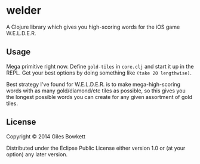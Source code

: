 # welder

A Clojure library which gives you high-scoring words for the iOS game
W.E.L.D.E.R.

## Usage

Mega primitive right now. Define `gold-tiles` in `core.clj` and start it up in
the REPL. Get your best options by doing something like `(take 20 lengthwise)`.

Best strategy I've found for W.E.L.D.E.R. is to make mega-high-scoring words
with as many gold/diamond/etc tiles as possible, so this gives you the longest
possible words you can create for any given assortment of gold tiles.

## License

Copyright © 2014 Giles Bowkett

Distributed under the Eclipse Public License either version 1.0 or (at
your option) any later version.

